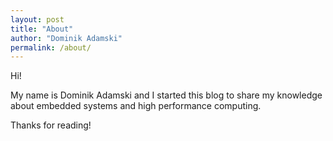 ```yaml
---
layout: post
title: "About"
author: "Dominik Adamski"
permalink: /about/
---
```


Hi!

My name is Dominik Adamski and I started this blog to share my knowledge about embedded systems and high performance computing.

Thanks for reading!
